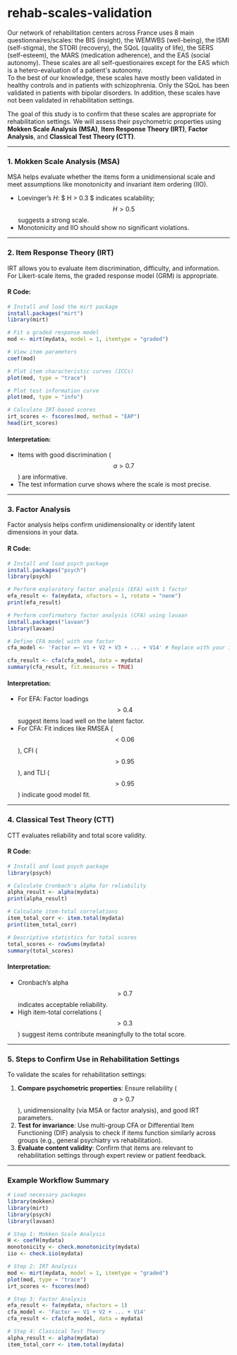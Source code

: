 # rehab-scales-validation

Our network of rehabilitation centers across France uses 8 main questionnaires/scales: the BIS (insight), the WEMWBS (well-being), the ISMI (self-stigma), the STORI (recovery), the SQoL (quality of life), the SERS (self-esteem), the MARS (medication adherence), and the EAS (social autonomy). These scales are all self-questionaires except for the EAS which is a hetero-evaluation of a patient's autonomy.  
To the best of our knowledge, these scales have mostly been validated in healthy controls and in patients with schizophrenia. Only the SQoL has been validated in patients with bipolar disorders. In addition, these scales have not been validated in rehabilitation settings.  

The goal of this study is to confirm that these scales are appropriate for rehabilitation settings. We will assess their psychometric properties using **Mokken Scale Analysis (MSA)**, **Item Response Theory (IRT)**, **Factor Analysis**, and **Classical Test Theory (CTT)**.

---

### **1. Mokken Scale Analysis (MSA)**
MSA helps evaluate whether the items form a unidimensional scale and meet assumptions like monotonicity and invariant item ordering (IIO).  
- Loevinger’s $H$: $ H > 0.3 $ indicates scalability; $$ H > 0.5 $$ suggests a strong scale.
- Monotonicity and IIO should show no significant violations.

---

### **2. Item Response Theory (IRT)**
IRT allows you to evaluate item discrimination, difficulty, and information. For Likert-scale items, the graded response model (GRM) is appropriate.

#### R Code:
```r
# Install and load the mirt package
install.packages("mirt")
library(mirt)

# Fit a graded response model
mod <- mirt(mydata, model = 1, itemtype = "graded")

# View item parameters
coef(mod)

# Plot item characteristic curves (ICCs)
plot(mod, type = "trace")

# Plot test information curve
plot(mod, type = "info")

# Calculate IRT-based scores
irt_scores <- fscores(mod, method = "EAP")
head(irt_scores)
```

#### Interpretation:
- Items with good discrimination ($$ a > 0.7 $$) are informative.
- The test information curve shows where the scale is most precise.

---

### **3. Factor Analysis**
Factor analysis helps confirm unidimensionality or identify latent dimensions in your data.

#### R Code:
```r
# Install and load psych package
install.packages("psych")
library(psych)

# Perform exploratory factor analysis (EFA) with 1 factor
efa_result <- fa(mydata, nfactors = 1, rotate = "none")
print(efa_result)

# Perform confirmatory factor analysis (CFA) using lavaan
install.packages("lavaan")
library(lavaan)

# Define CFA model with one factor
cfa_model <- 'Factor =~ V1 + V2 + V3 + ... + V14' # Replace with your item names

cfa_result <- cfa(cfa_model, data = mydata)
summary(cfa_result, fit.measures = TRUE)
```

#### Interpretation:
- For EFA: Factor loadings $$ > 0.4 $$ suggest items load well on the latent factor.
- For CFA: Fit indices like RMSEA ($$< 0.06$$), CFI ($$> 0.95$$), and TLI ($$> 0.95$$) indicate good model fit.

---

### **4. Classical Test Theory (CTT)**
CTT evaluates reliability and total score validity.

#### R Code:
```r
# Install and load psych package
library(psych)

# Calculate Cronbach's alpha for reliability
alpha_result <- alpha(mydata)
print(alpha_result)

# Calculate item-total correlations
item_total_corr <- item.total(mydata)
print(item_total_corr)

# Descriptive statistics for total scores
total_scores <- rowSums(mydata)
summary(total_scores)
```

#### Interpretation:
- Cronbach’s alpha $$ > 0.7 $$ indicates acceptable reliability.
- High item-total correlations ($$ > 0.3 $$) suggest items contribute meaningfully to the total score.

---

### **5. Steps to Confirm Use in Rehabilitation Settings**
To validate the scales for rehabilitation settings:
1. **Compare psychometric properties**: Ensure reliability ($$ \alpha > 0.7 $$), unidimensionality (via MSA or factor analysis), and good IRT parameters.
2. **Test for invariance**: Use multi-group CFA or Differential Item Functioning (DIF) analysis to check if items function similarly across groups (e.g., general psychiatry vs rehabilitation).
3. **Evaluate content validity**: Confirm that items are relevant to rehabilitation settings through expert review or patient feedback.

---

### Example Workflow Summary

```r
# Load necessary packages
library(mokken)
library(mirt)
library(psych)
library(lavaan)

# Step 1: Mokken Scale Analysis
H <- coefH(mydata)
monotonicity <- check.monotonicity(mydata)
iio <- check.iio(mydata)

# Step 2: IRT Analysis
mod <- mirt(mydata, model = 1, itemtype = "graded")
plot(mod, type = "trace")
irt_scores <- fscores(mod)

# Step 3: Factor Analysis
efa_result <- fa(mydata, nfactors = 1)
cfa_model <- 'Factor =~ V1 + V2 + ... + V14'
cfa_result <- cfa(cfa_model, data = mydata)

# Step 4: Classical Test Theory
alpha_result <- alpha(mydata)
item_total_corr <- item.total(mydata)
```
